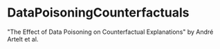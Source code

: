 # DataPoisoningCounterfactuals
"The Effect of Data Poisoning on Counterfactual Explanations" by André Artelt et al.
